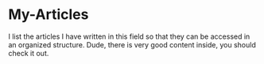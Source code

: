 # My-Articles
I list the articles I have written in this field so that they can be accessed in an organized structure. Dude, there is very good content inside, you should check it out.
